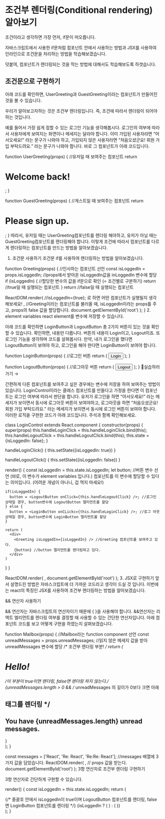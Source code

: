 # 조건부 렌더링(Conditional rendering) 알아보기

조건이라고 생각하면 가장 먼저, if문이 떠오릅니다. 

자바스크립트에서 사용한 if문처럼 컴포넌트 안에서 사용하는 방법과 JSX를 사용하여 인라인으로 조건문을 처리하는 방법을 학습해보겠습니다. 

덧붙여, 컴포넌트가 렌더링되는 것을 막는 방법에 대해서도 학습해보도록 하겟습니다.

## 조건문으로 구현하기

아래 코드를 확인하면, UserGreeting과 GuestGreeting이라는 컴포넌트가 만들어진 것을 볼 수 있습니다. 

우리가 알아보고자하는 것은 조건부 렌더링입니다. 즉, 조건에 따라서 렌더링이 되어야 하는 것입니다.

예를 들어서 가장 쉽게 접할 수 있는 로그인 기능을 생각해봅시다. 로그인의 여부에 따라서 사용자에게 보여지는 화면이나 메세지는 달라야 합니다. 이미 가입된 사용자라면 “어서오세요!” 라는 문구가 나와야 하고, 가입되지 않은 사용자라면 “처음오셨군요! 회원 가입 부탁드려요.” 라는 문구가 나와야 합니다. 바로 그 컴포넌트가 아래 코드입니다.

function UserGreeting(props) { //유저일 때 보여주는 컴포넌트
  return <h1>Welcome back!</h1>;
}

function GuestGreeting(props) { //게스트일 때 보여주는 컴포넌트
  return <h1>Please sign up.</h1>;
}
따라서, 유저일 때는 UserGreeting컴포넌트를 렌더링 해야하고, 유저가 아닐 때는 GuestGreeting컴포넌트를 렌더링해야 합니다. 이렇게 조건에 따라서 컴포넌트를 다르게 렌더링하는 컴포넌트를 만드는 방법을 알아보겠습니다.

1. 조건문 사용하기
조건문 if를 사용하여 렌더링하는 방법을 알아보겠습니다.

function Greeting(props) { //인사하는 컴포넌트 선언
  const isLoggedIn = props.isLoggedIn; //props에서 받아온 isLoggedIn값을 inLoggedIn 변수에 할당
  if (isLoggedIn) { //할당한 변수의 값을 if문으로 확인 (= 조건별로 구분하기)
    return <UserGreeting /> //true일 때 실행되는 컴포넌트
  }
  return <GuestGreeting /> //false일 때 실행되는 컴포넌트

  ReactDOM.render(
    //isLoggedIn={true}; 로 하면 어떤 컴포넌트가 실행될지 생각해보세요!
    <Greeting isLoggedIn={false} />, //Greeting이라는 컴포넌트를 불러올 때, isLoggedIn이라는 props를 주고, props의 false 값을 할당합니다.
    document.getElementById('root')
  );
}
2. element variables
react element를 변수에 저장할 수 있습니다.

아래 코드를 확인하면 LoginButton과 LogoutButton 총 2가지 버튼이 있는 것을 확인할 수 있습니다. 확인하면, 내용만 다릅니다. 버튼의 내용이 Login이고, Logout이죠. 또 로그인 기능을 생각하며 코드를 살펴봅시다. 만약, 내가 로그인을 했다면 LogoutButton이 보여야 하고, 로그인을 해야 한다면 LoginButton이 보여야 합니다.

function LoginButton(props) { //로그인 버튼
  return (
    <button onClick={props.onClick}>
      Login
    </button>
  );
}

function LogoutButton(props) { //로그아웃 버튼
  return (
    <button onClick={props.onClick}>
      Logout
    </button>
  );
}
📌실습하러 가기 →

간편하게 다른 컴포넌트를 보여주고 싶은 경우에는 변수에 저장을 하여 보여주는 방법이 있습니다. LoginControl이라는 클래스 컴포넌트를 만들다고 가정을 한다면 이 컴포넌트는 로그인 여부에 따라서 판단을 합니다. 유저가 로그인을 하면 “어서오세요!” 라는 메세지가 보이면서 동시에 로그아웃 버튼이 보여야하고, 로그아웃을 하면 “처음오셨군요! 회원 가입 부탁드려요.” 라는 메세지가 보이면서 동시에 로그인 버튼이 보여야 합니다. 이러한 로직을 구현한 코드가 아래 코드입니다. 주석과 함께 확인해보세요.

class LoginControl extends React.component {
  constructor(props) {
    super(props)
    this.handleLoginClick = this.handleLoginClick.bind(this);
    this.handleLogoutClick = this.handleLogoutClick.bind(this);
    this.state = {isLoggedIn: false};
  }

  handleLoginClick() {
    this.setState({isLoggedIn: true})
  }

  handleLogoutClick() {
    this.setState({isLoggedIn: false})
  }

  render() {
    const isLoggedIn = this.state.isLoggedIn;
    let button; //버튼 변수 선언 (바로, 이 변수가 element variables 입니다.) 컴포넌트를 이 변수에 할당할 수 있다는 의미입니다. (어려운 개념이 아니니, 겁 먹지 마세요!)

    if(isLoggedIn) {
      button = <LogoutButton onClick={this.handleLogoutClick} />; //로그인 상태일 경우, button변수에 LogoutButton 엘리먼트를 할당
    } else {
      button = <LoginButton onCLickc={this.handleLoginClick} />; //로그 아웃 상태일 경우, button변수에 LoginButton 엘리먼트를 할당
    }

    return (
      <div>
        <Greeting isLoggedIn={isLoggedIn} /> //Greeting 컴포넌트를 보여주고 있다.
        {button} //button 엘리먼트를 렌더링하고 있다.
      </div>
    )
  }
}

ReactDOM.render(
  <LoginControl />,
  document.getElementById('root')
);
3. JSX로 구현하기
앞서 설명드린 방법은 자바스크립트에 더 가까운 코드라고 생각이 드실 것 입니다. 이번에는 react의 특징인 JSX를 사용하여 조건부 렌더링하는 방법을 알아보겠습니다.

&& 연산자 사용하기

&& 연산자는 자바스크립트의 연산자이기 때문에 { }을 사용해야 합니다. &&연산자는 리액트 엘리먼트를 렌더링 여부를 결정할 때 사용할 수 있는 간단한 연산자입니다. 아래 컴포넌트 코드를 보고 어떻게 구현을 하였는지 살펴보겠습니다.

function Mailbox(props) { //Mailbox라는 function component 선언
  const unreadMessages = props.unreadMessages; //읽지 않은 메세지 값을 받아 unreadMessages 변수에 할당
/* 조건부 렌더링 부분! */
  return (
    <div>
      <h1>Hello!</h1>
            /*이 부분이 true이면 렌더링, false면 렌더링 하지 않는다.*/
      {unreadMessages.length > 0 && /* unreadMessages 의 길이가 0보다 크면 아래 <h2> 태그를 렌더링 */
        <h2>
          You have {unreadMessages.length} unread messages.
        </h2>
      }
    </div>
  );
}

const messages = ['React', 'Re: React', 'Re:Re: React']; //messages 배열에 3가지 값을 담았습니다.
ReactDOM.render(
  <Mailbox unreadMessages={messages} />, // props 값을 받는다.
  document.getElementById('root')
);
3항 연산자로 조건부 렌더링 구현하기

3항 연산자로 간단하게 구현할 수 있습니다.

render() {
  const isLoggedIn = this.state.isLoggedIn;
  return (
    <div>
            {/* 중괄호 안에서 isLoggedIn이 true이며 LogoutButton 컴포넌트를 렌더링, false면 LoginButton 컴포넌트를 렌더링 */}
      {isLoggedIn ? ( 
        <LogoutButton onClick={this.handleLogoutClick} />
      ) : (
        <LoginButton onClick={this.handleLoginClick} />
      )}
    </div>
  );
}
